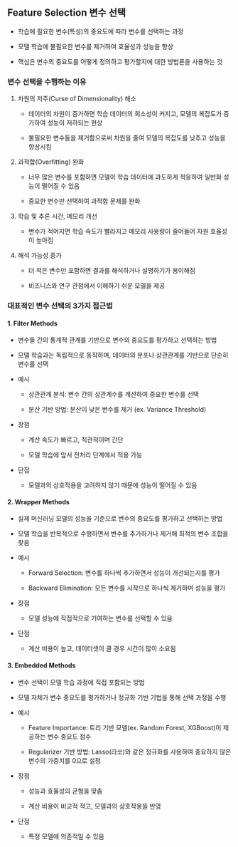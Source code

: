 ## Feature Selection 변수 선택

- 학습에 필요한 변수(특성)의 중요도에 따라 변수를 선택하는 과정

- 모델 학습에 불필요한 변수를 제거하여 효율성과 성능을 향상

- 핵심은 변수의 중요도를 어떻게 정의하고 평가할지에 대한 방법론을 사용하는 것

### 변수 선택을 수행하는 이유

1. 차원의 저주(Curse of Dimensionality) 해소

    - 데이터의 차원이 증가하면 학습 데이터의 희소성이 커지고, 모델의 복잡도가 증가하여 성능이 저하되는 현상

    - 불필요한 변수들을 제거함으로써 차원을 줄여 모델의 복잡도를 낮추고 성능을 향상시킴

2. 과적합(Overfitting) 완화

    - 너무 많은 변수를 포함하면 모델이 학습 데이터에 과도하게 적응하여 일반화 성능이 떨어질 수 있음

    - 중요한 변수만 선택하여 과적합 문제를 완화

3. 학습 및 추론 시간, 메모리 개선

    - 변수가 적어지면 학습 속도가 빨라지고 메모리 사용량이 줄어들어 자원 효율성이 높아짐

4. 해석 가능성 증가

    - 더 적은 변수만 포함하면 결과를 해석하거나 설명하기가 용이해짐

    - 비즈니스와 연구 관점에서 이해하기 쉬운 모델을 제공



### 대표적인 변수 선택의 3가지 접근법

#### 1. Filter Methods

- 변수들 간의 통계적 관계를 기반으로 변수의 중요도를 평가하고 선택하는 방법

- 모델 학습과는 독립적으로 동작하며, 데이터의 분포나 상관관계를 기반으로 단순히 변수를 선택

- 예시

    - 상관관계 분석: 변수 간의 상관계수를 계산하여 중요한 변수를 선택

    - 분산 기반 방법: 분산이 낮은 변수를 제거 (ex. Variance Threshold)

- 장점

    - 계산 속도가 빠르고, 직관적이며 간단

    - 모델 학습에 앞서 전처리 단계에서 적용 가능

- 단점

    - 모델과의 상호작용을 고려하지 않기 때문에 성능이 떨어질 수 있음


#### 2. Wrapper Methods

- 실제 머신러닝 모델의 성능을 기준으로 변수의 중요도를 평가하고 선택하는 방법

- 모델 학습을 반복적으로 수행하면서 변수를 추가하거나 제거해 최적의 변수 조합을 찾음

- 예시

    -  Forward Selection: 변수를 하나씩 추가하면서 성능이 개선되는지를 평가

    - Backward Elimination: 모든 변수를 시작으로 하나씩 제거하며 성능을 평가

- 장점

    - 모델 성능에 직접적으로 기여하는 변수를 선택할 수 있음

- 단점

    - 계산 비용이 높고, 데이터셋이 클 경우 시간이 많이 소요됨

#### 3. Embedded Methods

- 변수 선택이 모델 학습 과정에 직접 포함되는 방법

- 모델 자체가 변수 중요도를 평가하거나 정규화 기반 기법을 통해 선택 과정을 수행

- 예시

    - Feature Importance: 트리 기반 모델(ex. Random Forest, XGBoost)이 제공하는 변수 중요도 점수

    - Regularizer 기반 방법: Lasso(라쏘)와 같은 정규화를 사용하여 중요하지 않은 변수의 가중치를 0으로 설정

- 장점

    - 성능과 효율성의 균형을 맞춤

    - 계산 비용이 비교적 적고, 모델과의 상호작용을 반영

- 단점

    - 특정 모델에 의존적일 수 있음


